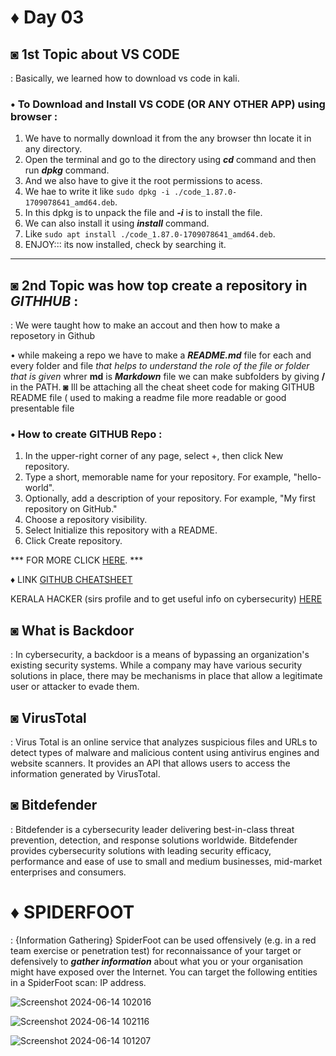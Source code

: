 # ♦ Day 03

## ◙ 1st Topic about VS CODE
   : Basically, we learned how to download vs code in kali.

### • To Download and Install VS CODE (OR ANY OTHER APP) using browser :
  1. We have to normally download it from the any browser thn locate it in any directory.
  2. Open the terminal and go to the directory using ***cd*** command and then run ***dpkg*** command.
  3. And we also have to give it the root permissions to acess.
  4.  We hae to write it like ```sudo dpkg -i ./code_1.87.0-1709078641_amd64.deb```. 
  5. In this dpkg is to unpack the file and ***-i*** is to install the file.
  6. We can also install it using ***install*** command.
  7. Like ```sudo apt install ./code_1.87.0-1709078641_amd64.deb```.
  8. ENJOY::: its now installed, check by searching it.
_____________________________________________________________________________________________________________

## ◙ 2nd Topic was how top create a repository in ***GITHHUB*** :
   : We were taught how to make an accout and then how to make a reposetory in Github 

• while makeing a repo we have to make a ***README.md*** file for each and every folder and file *that helps to understand the role of the file or folder that is given* whrer **md** is ***Markdown*** file 
  we can make subfolders by giving **/** in the PATH.
◙ Ill be attaching all the cheat sheet code for making GITHUB README file ( used to making a readme file more readable or good presentable file

### • How to create GITHUB Repo :
  
  1. In the upper-right corner of any page, select +, then click New repository.
  2. Type a short, memorable name for your repository. For example, "hello-world".
  3. Optionally, add a description of your repository. For example, "My first repository on GitHub."
  4. Choose a repository visibility.
  5. Select Initialize this repository with a README.
  6. Click Create repository.

   *** FOR MORE CLICK [HERE](https://docs.github.com/en/repositories/creating-and-managing-repositories/quickstart-for-repositories). ***

♦ LINK
 [GITHUB CHEATSHEET](https://github.com/adam-p/markdown-here/wiki/Markdown-Cheatsheet)
 
 KERALA HACKER (sirs profile and to get useful info on cybersecurity) [HERE](https://github.com/keralahacker?tab=repositories)

## ◙ What is Backdoor
 : In cybersecurity, a backdoor is a means of bypassing an organization's existing security systems. While a company may have various security solutions in place, there may be mechanisms in place that allow a legitimate user or attacker to evade them.

 ## ◙ VirusTotal
   : Virus Total is an online service that analyzes suspicious files and URLs to detect types of malware and malicious content using antivirus engines and website scanners. It provides an API that allows users to access the information generated by VirusTotal.

 ## ◙ Bitdefender 
   : Bitdefender is a cybersecurity leader delivering best-in-class threat prevention, detection, and response solutions worldwide. Bitdefender provides cybersecurity solutions with leading security efficacy, performance and ease of use to small and medium businesses, mid-market enterprises and consumers.

# ♦ SPIDERFOOT 
   : {Information Gathering} SpiderFoot can be used offensively (e.g. in a red team exercise or penetration test) for reconnaissance of your target or defensively to ***gather information*** about what you or your organisation might have exposed over the Internet. You can target the following entities in a SpiderFoot scan: IP address.

   ![Screenshot 2024-06-14 102016](https://github.com/Izumi0XD/CYBER_SECURITY_NOTES/assets/141332753/b8e96590-b454-430a-a8c5-5d9afbd4e46f)

![Screenshot 2024-06-14 102116](https://github.com/Izumi0XD/CYBER_SECURITY_NOTES/assets/141332753/afe47d7c-f5ff-421c-ab8b-f52d19654bed)
   
![Screenshot 2024-06-14 101207](https://github.com/Izumi0XD/CYBER_SECURITY_NOTES/assets/141332753/81740504-f567-4c78-9eb6-bd7501600054)
